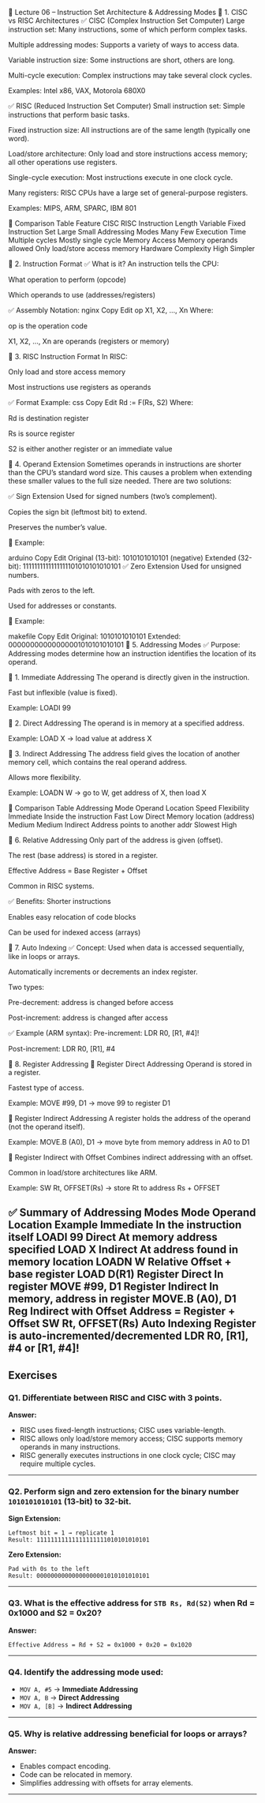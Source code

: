 
📘 Lecture 06 – Instruction Set Architecture & Addressing Modes
🔷 1. CISC vs RISC Architectures
✅ CISC (Complex Instruction Set Computer)
Large instruction set: Many instructions, some of which perform complex tasks.

Multiple addressing modes: Supports a variety of ways to access data.

Variable instruction size: Some instructions are short, others are long.

Multi-cycle execution: Complex instructions may take several clock cycles.

Examples: Intel x86, VAX, Motorola 680X0

✅ RISC (Reduced Instruction Set Computer)
Small instruction set: Simple instructions that perform basic tasks.

Fixed instruction size: All instructions are of the same length (typically one word).

Load/store architecture: Only load and store instructions access memory; all other operations use registers.

Single-cycle execution: Most instructions execute in one clock cycle.

Many registers: RISC CPUs have a large set of general-purpose registers.

Examples: MIPS, ARM, SPARC, IBM 801

🔁 Comparison Table
Feature	CISC	RISC
Instruction Length	Variable	Fixed
Instruction Set	Large	Small
Addressing Modes	Many	Few
Execution Time	Multiple cycles	Mostly single cycle
Memory Access	Memory operands allowed	Only load/store access memory
Hardware Complexity	High	Simpler

🔷 2. Instruction Format
✅ What is it?
An instruction tells the CPU:

What operation to perform (opcode)

Which operands to use (addresses/registers)

✅ Assembly Notation:
nginx
Copy
Edit
op X1, X2, ..., Xn
Where:

op is the operation code

X1, X2, ..., Xn are operands (registers or memory)

🔷 3. RISC Instruction Format
In RISC:

Only load and store access memory

Most instructions use registers as operands

✅ Format Example:
css
Copy
Edit
Rd := F(Rs, S2)
Where:

Rd is destination register

Rs is source register

S2 is either another register or an immediate value

🔷 4. Operand Extension
Sometimes operands in instructions are shorter than the CPU’s standard word size. This causes a problem when extending these smaller values to the full size needed. There are two solutions:

✅ Sign Extension
Used for signed numbers (two’s complement).

Copies the sign bit (leftmost bit) to extend.

Preserves the number’s value.

🔹 Example:

arduino
Copy
Edit
Original (13-bit):     1010101010101  (negative)
Extended (32-bit): 1111111111111111101010101010101
✅ Zero Extension
Used for unsigned numbers.

Pads with zeros to the left.

Used for addresses or constants.

🔹 Example:

makefile
Copy
Edit
Original:     1010101010101
Extended: 00000000000000001010101010101
🔷 5. Addressing Modes
✅ Purpose:
Addressing modes determine how an instruction identifies the location of its operand.

🔹 1. Immediate Addressing
The operand is directly given in the instruction.

Fast but inflexible (value is fixed).

Example: LOADI 99

🔹 2. Direct Addressing
The operand is in memory at a specified address.

Example: LOAD X → load value at address X

🔹 3. Indirect Addressing
The address field gives the location of another memory cell, which contains the real operand address.

Allows more flexibility.

Example: LOADN W → go to W, get address of X, then load X

🔁 Comparison Table
Addressing Mode	Operand Location	Speed	Flexibility
Immediate	Inside the instruction	Fast	Low
Direct	Memory location (address)	Medium	Medium
Indirect	Address points to another addr	Slowest	High

🔷 6. Relative Addressing
Only part of the address is given (offset).

The rest (base address) is stored in a register.

Effective Address = Base Register + Offset

Common in RISC systems.

✅ Benefits:
Shorter instructions

Enables easy relocation of code blocks

Can be used for indexed access (arrays)

🔷 7. Auto Indexing
✅ Concept:
Used when data is accessed sequentially, like in loops or arrays.

Automatically increments or decrements an index register.

Two types:

Pre-decrement: address is changed before access

Post-increment: address is changed after access

✅ Example (ARM syntax):
Pre-increment: LDR R0, [R1, #4]!

Post-increment: LDR R0, [R1], #4

🔷 8. Register Addressing
🔹 Register Direct Addressing
Operand is stored in a register.

Fastest type of access.

Example: MOVE #99, D1 → move 99 to register D1

🔹 Register Indirect Addressing
A register holds the address of the operand (not the operand itself).

Example: MOVE.B (A0), D1 → move byte from memory address in A0 to D1

🔹 Register Indirect with Offset
Combines indirect addressing with an offset.

Common in load/store architectures like ARM.

Example: SW Rt, OFFSET(Rs) → store Rt to address Rs + OFFSET

✅ Summary of Addressing Modes
Mode	Operand Location	Example
Immediate	In the instruction itself	LOADI 99
Direct	At memory address specified	LOAD X
Indirect	At address found in memory location	LOADN W
Relative	Offset + base register	LOAD D(R1)
Register Direct	In register	MOVE #99, D1
Register Indirect	In memory, address in register	MOVE.B (A0), D1
Reg Indirect with Offset	Address = Register + Offset	SW Rt, OFFSET(Rs)
Auto Indexing	Register is auto-incremented/decremented	LDR R0, [R1], #4 or [R1, #4]!
---

## Exercises

### Q1. Differentiate between RISC and CISC with 3 points.
**Answer:**
- RISC uses fixed-length instructions; CISC uses variable-length.
- RISC allows only load/store memory access; CISC supports memory operands in many instructions.
- RISC generally executes instructions in one clock cycle; CISC may require multiple cycles.

---

### Q2. Perform sign and zero extension for the binary number `1010101010101` (13-bit) to 32-bit.

**Sign Extension:**
```
Leftmost bit = 1 → replicate 1
Result: 11111111111111111111010101010101
```

**Zero Extension:**
```
Pad with 0s to the left
Result: 00000000000000000001010101010101
```

---

### Q3. What is the effective address for `STB Rs, Rd(S2)` when Rd = 0x1000 and S2 = 0x20?

**Answer:**
```
Effective Address = Rd + S2 = 0x1000 + 0x20 = 0x1020
```

---

### Q4. Identify the addressing mode used:
- `MOV A, #5` → **Immediate Addressing**
- `MOV A, B` → **Direct Addressing**
- `MOV A, [B]` → **Indirect Addressing**

---

### Q5. Why is relative addressing beneficial for loops or arrays?

**Answer:**
- Enables compact encoding.
- Code can be relocated in memory.
- Simplifies addressing with offsets for array elements.

---
